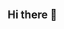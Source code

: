 ## Hi there 👋

<!--
**JadaM248/JadaM248** is a ✨ _special_ ✨ repository because its `README.md` (this file) appears on your GitHub profile.

Here are some ideas to get you started:

- 🌱 I’m currently learning how to create an app
- 👯 I’m looking to collaborate on different projects 
- 🤔 I’m looking for help with future career options
- 💬 Ask me about anything
- 📫 How to reach me: jada2110@icloud.com
- 😄 Pronouns: she/her
- ⚡ Fun fact: I love Supernatural shows 
-->
